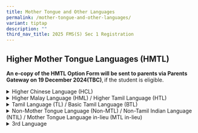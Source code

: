 ```yaml
---
title: Mother Tongue and Other Languages
permalink: /mother-tongue-and-other-languages/
variant: tiptap
description: ""
third_nav_title: 2025 FMS(S) Sec 1 Registration
---
```

<h2>Higher Mother Tongue Languages (HMTL)&nbsp;</h2>
<p><strong>An e-copy of the HMTL Option Form will be sent to parents via Parents Gateway on 19 December 2024(TBC)</strong>, if
the student is eligible.&nbsp;</p>
<div data-type="detailGroup" class="isomer-accordion isomer-accordion-white">
<details class="isomer-details">
<summary>Higher Chinese Language (HCL)</summary>
<div data-type="detailsContent" class="isomer-details-content">
<p>Students taking HCL will attend lessons in Fairfield Methodist School
(Secondary) during curriculum time. The school has the flexibility to allow
students who do not meet the criteria to take up HCL. Alternatively, students
will be assessed based on their end-of-year overall Mother Tongue Language
result, performance for other subjects as well as the recommendation by
the Mother Tongue Language teacher.&nbsp;</p>
</div>
</details>
<details class="isomer-details">
<summary>Higher Malay Language (HML) / Higher Tamil Language (HTL)</summary>
<div data-type="detailsContent" class="isomer-details-content">
<p>Students taking HML or HTL will attend lessons at a designated centre
outside of curriculum time.  Students taking <strong>HTL</strong> will attend
lessons at <strong>SSS</strong>, outside of curriculum time. Students can
submit their HML or HTL Option Form to the General Office when they report
to Fairfield Methodist School (Secondary).&nbsp;&nbsp;</p>
</div>
</details>
<details class="isomer-details">
<summary>Tamil Language (TL) / Basic Tamil Language (BTL)</summary>
<div data-type="detailsContent" class="isomer-details-content">
<p>Students taking<strong> TL and BTL</strong> will attend lessons at <strong>Queenstown Secondary School</strong>,
outside of curriculum time. Registration will be open during the first
week of January 2025. More information will be provided at a later date.&nbsp;</p>
</div>
</details>
<details class="isomer-details">
<summary>Non-Mother Tongue Language (Non-MTL) / Non-Tamil Indian Language (NTIL)
/ Mother Tongue Language in-lieu (MTL in-lieu)</summary>
<div data-type="detailsContent" class="isomer-details-content">
<p>Students taking Non-MTL / NTIL / MTL in-lieu will attend lessons at a
designated centre outside of curriculum time. Students will need to register
for their own private study or respective language centre.&nbsp;</p>
<p>&nbsp;</p>
<p>For MTL in-lieu, applications to study in MOELC (Bishan / Newton) will
need to be submitted via FMS(S) during the first week of January 2025.
Students will be informed through the school to sit for a readiness test.
Admission to MOELC is subject to students passing the test. Students who
have not been notified to sit for the readiness test or did not pass the
test are required to continue with their private study arrangements.&nbsp;</p>
</div>
</details>
<details class="isomer-details">
<summary>3rd Language</summary>
<div data-type="detailsContent" class="isomer-details-content">
<p>Parents / Guardians will receive a Parent Gateway notification from the
3rd Language Coordinator, Miss Siti Ainah, regarding registration at allocated
centres. Information will be disseminated via Parent Gateway to parents.&nbsp;</p>
</div>
</details>
</div>
<h2></h2>
<p></p>